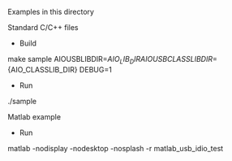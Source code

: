 Examples in this directory


Standard C/C++ files

* Build

make sample AIOUSBLIBDIR=${AIO_LIB_DIR} AIOUSBCLASSLIBDIR=${AIO_CLASSLIB_DIR} DEBUG=1

* Run

./sample



Matlab example

* Run

matlab -nodisplay -nodesktop -nosplash -r matlab_usb_idio_test

